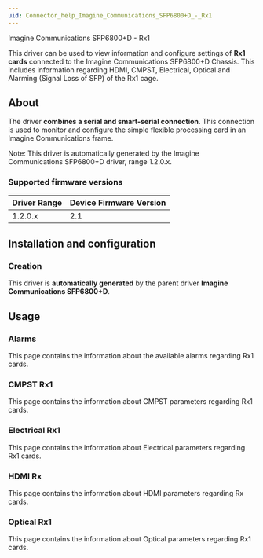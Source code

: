 ```yaml
---
uid: Connector_help_Imagine_Communications_SFP6800+D_-_Rx1
---
```


Imagine Communications SFP6800+D - Rx1

This driver can be used to view information and configure settings of **Rx1 cards** connected to the Imagine Communications SFP6800+D Chassis. This includes information regarding HDMI, CMPST, Electrical, Optical and Alarming (Signal Loss of SFP) of the Rx1 cage.

## About

The driver **combines a **serial** and **smart-serial** connection**. This connection is used to monitor and configure the simple flexible processing card in an Imagine Communications frame.

Note: This driver is automatically generated by the Imagine Communications SFP6800+D driver, range 1.2.0.x.

### Supported firmware versions

| **Driver Range** | **Device Firmware Version** |
|------------------|-----------------------------|
| 1.2.0.x          | 2.1                         |

## Installation and configuration

### Creation

This driver is **automatically generated** by the parent driver **Imagine Communications SFP6800+D**.

## Usage

### Alarms

This page contains the information about the available alarms regarding Rx1 cards.

### CMPST Rx1

This page contains the information about CMPST parameters regarding Rx1 cards.

### Electrical Rx1

This page contains the information about Electrical parameters regarding Rx1 cards.

### HDMI Rx

This page contains the information about HDMI parameters regarding Rx cards.

### Optical Rx1

This page contains the information about Optical parameters regarding Rx1 cards.
